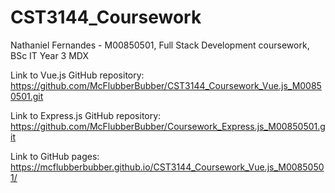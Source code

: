 # CST3144_Coursework
Nathaniel Fernandes - M00850501, Full Stack Development coursework, BSc IT Year 3 MDX

Link to Vue.js GitHub repository: https://github.com/McFlubberBubber/CST3144_Coursework_Vue.js_M00850501.git 

Link to Express.js GitHub repository: https://github.com/McFlubberBubber/Coursework_Express.js_M00850501.git 

Link to GitHub pages: https://mcflubberbubber.github.io/CST3144_Coursework_Vue.js_M00850501/ 
